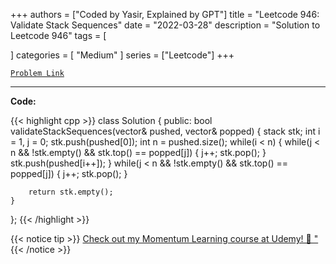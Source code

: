 
+++
authors = ["Coded by Yasir, Explained by GPT"]
title = "Leetcode 946: Validate Stack Sequences"
date = "2022-03-28"
description = "Solution to Leetcode 946"
tags = [
    
]
categories = [
    "Medium"
]
series = ["Leetcode"]
+++



[`Problem Link`](https://leetcode.com/problems/validate-stack-sequences/description/)

---

**Code:**

{{< highlight cpp >}}
class Solution {
public:
    bool validateStackSequences(vector<int>& pushed, vector<int>& popped) {
        stack<int> stk;
        int i = 1, j = 0;
        stk.push(pushed[0]);
        int n = pushed.size();
        while(i < n) {
            while(j < n && !stk.empty() && stk.top() == popped[j]) {
                j++;
                stk.pop();
            }
            stk.push(pushed[i++]);
        }
        while(j < n && !stk.empty() && stk.top() == popped[j]) {
            j++;
            stk.pop();
        }        
        
        return stk.empty();
    }
};
{{< /highlight >}}


{{< notice tip >}}
[Check out my Momentum Learning course at Udemy! 🚀 "](https://www.udemy.com/course/blind-75-the-data-structures-and-algorithms-essentials/)
{{< /notice >}}


